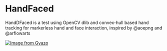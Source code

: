 # HandFaced 

HandDFaced is a test using OpenCV dlib and convex-hull based hand tracking for markerless hand and face interaction, inspired by @aoepng and @arflowarts


[![Image from Gyazo](https://i.gyazo.com/b2aeeddb5dc4b656f27df14c7c2618d1.gif)](https://gyazo.com/b2aeeddb5dc4b656f27df14c7c2618d1)
